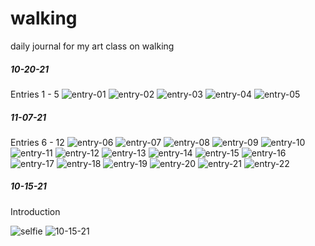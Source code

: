 # walking
daily journal for my art class on walking


##### 10-20-21
Entries 1 - 5
![entry-01](https://github.com/ebelabrie/walking/blob/main/digitized/uploads/1.png)
![entry-02](https://github.com/ebelabrie/walking/blob/main/digitized/uploads/2.png)
![entry-03](https://github.com/ebelabrie/walking/blob/main/digitized/uploads/3.png)
![entry-04](https://github.com/ebelabrie/walking/blob/main/digitized/uploads/4.png)
![entry-05](https://github.com/ebelabrie/walking/blob/main/digitized/uploads/5.png)


##### 11-07-21
Entries 6 - 12
![entry-06](https://github.com/ebelabrie/walking/blob/main/digitized/uploads/6.png)
![entry-07](https://github.com/ebelabrie/walking/blob/main/digitized/uploads/7.png)
![entry-08](https://github.com/ebelabrie/walking/blob/main/digitized/uploads/8.png)
![entry-09](https://github.com/ebelabrie/walking/blob/main/digitized/uploads/9.png)
![entry-10](https://github.com/ebelabrie/walking/blob/main/digitized/uploads/10.png)
![entry-11](https://github.com/ebelabrie/walking/blob/main/digitized/uploads/11.png)
![entry-12](https://github.com/ebelabrie/walking/blob/main/digitized/uploads/12.png)
![entry-13](https://github.com/ebelabrie/walking/blob/main/digitized/uploads/13.png)
![entry-14](https://github.com/ebelabrie/walking/blob/main/digitized/uploads/14.png)
![entry-15](https://github.com/ebelabrie/walking/blob/main/digitized/uploads/15.png)
![entry-16](https://github.com/ebelabrie/walking/blob/main/digitized/uploads/16.png)
![entry-17](https://github.com/ebelabrie/walking/blob/main/digitized/uploads/17.png)
![entry-18](https://github.com/ebelabrie/walking/blob/main/digitized/uploads/18.png)
![entry-19](https://github.com/ebelabrie/walking/blob/main/digitized/uploads/19.png)
![entry-20](https://github.com/ebelabrie/walking/blob/main/digitized/uploads/20.png)
![entry-21](https://github.com/ebelabrie/walking/blob/main/digitized/uploads/21.png)
![entry-22](https://github.com/ebelabrie/walking/blob/main/digitized/uploads/22.png)


##### 10-15-21
Introduction

![selfie](https://github.com/ebelabrie/walking/blob/main/photos/selfie.png)
![10-15-21](https://github.com/ebelabrie/walking/blob/main/photos/10-15-21.png)

